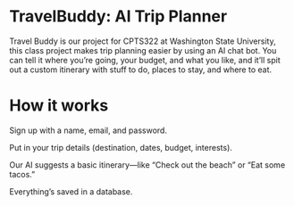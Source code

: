 # TravelBuddy: AI Trip Planner

Travel Buddy is our project for CPTS322 at Washington State University, this class project makes trip planning easier by using an AI chat bot. You can tell it where you’re going, your budget, and what you like, and it’ll spit out a custom itinerary with stuff to do, places to stay, and where to eat.

# How it works

Sign up with a name, email, and password.

Put in your trip details (destination, dates, budget, interests).

Our AI suggests a basic itinerary—like “Check out the beach” or “Eat some tacos.”

Everything’s saved in a database.

